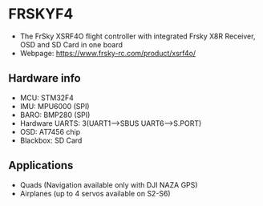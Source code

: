 # FRSKYF4

* The FrSky XSRF4O flight controller with integrated Frsky X8R Receiver, OSD and SD Card in one board
* Webpage: https://www.frsky-rc.com/product/xsrf4o/

## Hardware info

* MCU: STM32F4
* IMU: MPU6000 (SPI)
* BARO: BMP280 (SPI)
* Hardware UARTS: 3(UART1-->SBUS UART6-->S.PORT)
* OSD: AT7456 chip
* Blackbox: SD Card

## Applications

* Quads (Navigation available only with DJI NAZA GPS)
* Airplanes (up to 4 servos available on S2-S6)